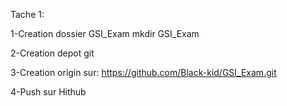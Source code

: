 Tache 1:

1-Creation dossier GSI_Exam
	mkdir GSI_Exam
	
2-Creation depot git

3-Creation origin sur: https://github.com/Black-kid/GSI_Exam.git

4-Push sur Hithub
